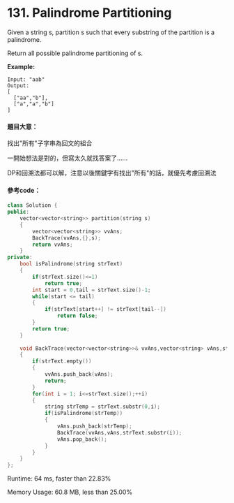 # 131. Palindrome Partitioning

Given a string s, partition s such that every substring of the partition is a palindrome.

Return all possible palindrome partitioning of s.

**Example:**

    Input: "aab"
    Output:
    [
      ["aa","b"],
      ["a","a","b"]
    ]
    
#### 題目大意：
找出"所有"子字串為回文的組合

一開始想法是對的，但寫太久就找答案了......

DP和回溯法都可以解，注意以後關鍵字有找出"所有"的話，就優先考慮回溯法

#### 參考code：
```cpp
class Solution {
public:
    vector<vector<string>> partition(string s) 
    {
        vector<vector<string>> vvAns;
        BackTrace(vvAns,{},s);
        return vvAns;
    }
private:
    bool isPalindrome(string strText)
    {
        if(strText.size()<=1)
            return true;
        int start = 0,tail = strText.size()-1;
        while(start <= tail)
        {
            if(strText[start++] != strText[tail--])
                return false;
        }
        return true;
    }
    
    void BackTrace(vector<vector<string>>& vvAns,vector<string> vAns,string strText)
    {
        if(strText.empty())
        {
            vvAns.push_back(vAns);
            return;
        }
        for(int i = 1; i<=strText.size();++i)
        {
            string strTemp = strText.substr(0,i);
            if(isPalindrome(strTemp))
            {
                vAns.push_back(strTemp);
                BackTrace(vvAns,vAns,strText.substr(i));
                vAns.pop_back();
            }
        }        
    }
};
```

Runtime: 64 ms, faster than 22.83%

Memory Usage: 60.8 MB, less than 25.00%
